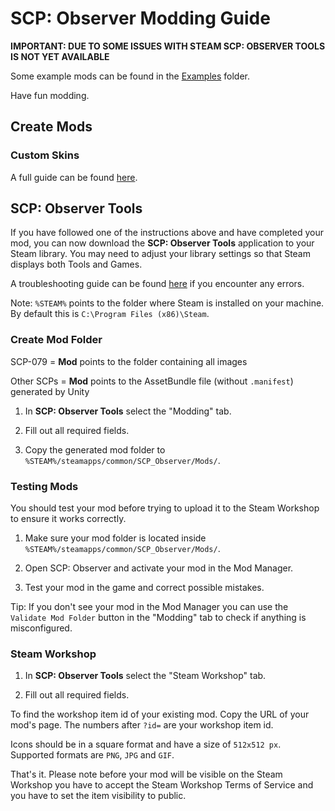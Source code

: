 # SCP: Observer Modding Guide

**IMPORTANT: DUE TO SOME ISSUES WITH STEAM SCP: OBSERVER TOOLS IS NOT YET AVAILABLE**

Some example mods can be found in the [Examples](/Examples) folder.

Have fun modding.

## Create Mods

### Custom Skins

A full guide can be found [here](/SKIN.md).

## SCP: Observer Tools

If you have followed one of the instructions above and have completed your mod, you can now download the **SCP: Observer Tools** application to your Steam library. You may need to adjust your library settings so that Steam displays both Tools and Games.

A troubleshooting guide can be found [here](/TROUBLESHOOT.md) if you encounter any errors.

Note: `%STEAM%` points to the folder where Steam is installed on your machine.
By default this is `C:\Program Files (x86)\Steam`.

### Create Mod Folder

SCP-079 = **Mod** points to the folder containing all images

Other SCPs = **Mod** points to the AssetBundle file (without `.manifest`) generated by Unity

1. In **SCP: Observer Tools** select the "Modding" tab.

2. Fill out all required fields.

3. Copy the generated mod folder to `%STEAM%/steamapps/common/SCP_Observer/Mods/`.

### Testing Mods

You should test your mod before trying to upload it to the Steam Workshop to ensure it works correctly.

1. Make sure your mod folder is located inside `%STEAM%/steamapps/common/SCP_Observer/Mods/`.

2. Open SCP: Observer and activate your mod in the Mod Manager.

3. Test your mod in the game and correct possible mistakes.

Tip: If you don't see your mod in the Mod Manager you can use the `Validate Mod Folder` button in the "Modding" tab to check if anything is misconfigured.

### Steam Workshop

1. In **SCP: Observer Tools** select the "Steam Workshop" tab.

2. Fill out all required fields.

To find the workshop item id of your existing mod. Copy the URL of your mod's page. The numbers after `?id=` are your workshop item id.

Icons should be in a square format and have a size of `512x512 px`. Supported formats are `PNG`, `JPG` and `GIF`.

That's it. Please note before your mod will be visible on the Steam Workshop you have to accept the Steam Workshop Terms of Service and you have to set the item visibility to public.